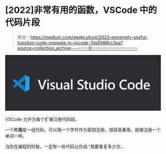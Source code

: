 # [2022]非常有用的函数，VSCode 中的代码片段

> 原文：<https://medium.com/geekculture/2022-extremely-useful-function-code-snippets-in-vscode-7da5988cc3ea?source=collection_archive---------0----------------------->

![](img/d84770c86eb7694e12f310729c7b7d32.png)

VSCode 允许为每个扩展注册代码段。

一个**片段**是一组代码，可以用一个字符作为密钥注册，很容易重用，就像注册一个单词一样。

当你在编程的时候，一定有一些代码让你说:“我要重复多少次…